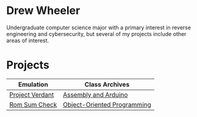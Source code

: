 # Drew Wheeler

Undergraduate computer science major with a primary interest in reverse engineering and cybersecurity, but several of my projects include other areas of interest.

# Projects
| Emulation | Class Archives |
|-----------|----------------|
| [Project Verdant](https://github.com/wheeler-cs/ProjectVerdant) | [Assembly and Arduino](https://github.com/wheeler-cs/CISP2410) |
| [Rom Sum Check](https://github.com/wheeler-cs/rom-checksum)     | [Object-Oriented Programming](https://github.com/wheeler-cs/CSC2310) |
